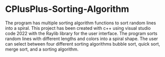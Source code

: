 # CPlusPlus-Sorting-Algorithm
The program has multiple sorting algorithm functions to sort random lines into a spiral.
This project has been created with c++ using visual studio code 2022 with the Raylib library for the user interface. The program sorts random lines with different lengths and colors into a spiral shape. The user can select between four different sorting algorithms bubble sort, quick sort, merge sort, and a sorting algorithm.
